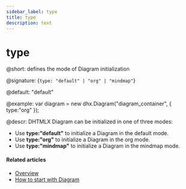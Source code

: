 ```yaml
---
sidebar_label: type
title: type
description: text
---
```


# type

@short: defines the mode of Diagram initialization 

@signature: {`type: "default" | "org" | "mindmap"`}

@default: "default"

@example:
var diagram = new dhx.Diagram("diagram_container", { 
    type:"org"
});


@descr:
DHTMLX Diagram can be initialized in one of three modes:

- Use **type:"default"** to initialize a Diagram in the default mode.
- Use **type:"org"** to initialize a Diagram in the org mode. 
- Use **type:"mindmap"** to initialize a Diagram in the mindmap mode. 


#### Related articles

- [Overview](../../../)
- [How to start with Diagram](../../../guides/diagram/initialization/)
